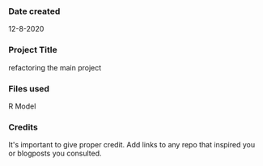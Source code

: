 ### Date created
12-8-2020

### Project Title
refactoring the main project


### Files used
R Model

### Credits
It's important to give proper credit. Add links to any repo that inspired you or blogposts you consulted.

